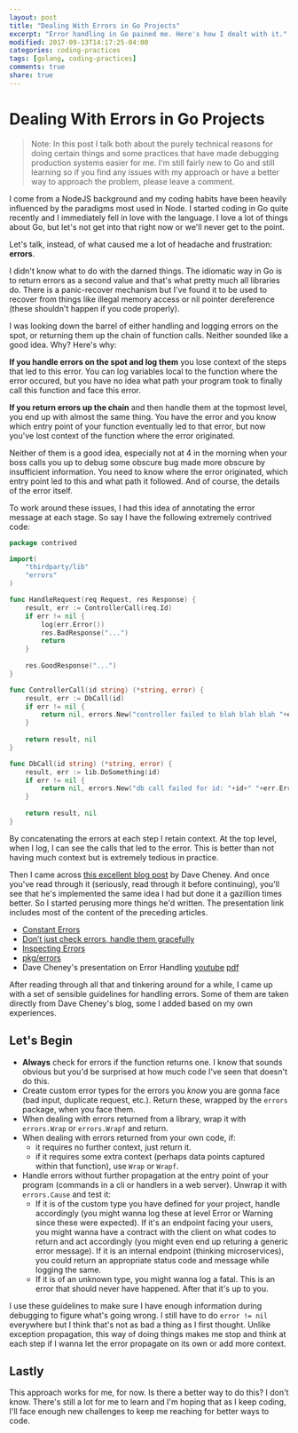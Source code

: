 ```yaml
---
layout: post
title: "Dealing With Errors in Go Projects"
excerpt: "Error handling in Go pained me. Here's how I dealt with it."
modified: 2017-09-13T14:17:25-04:00
categories: coding-practices
tags: [golang, coding-practices]
comments: true
share: true
---
```


# Dealing With Errors in Go Projects

> Note: In this post I talk both about the purely technical reasons for doing certain things and some practices that have made debugging production systems easier for me. I'm still fairly new to Go and still learning so if you find any issues with my approach or have a better way to approach the problem, please leave a comment.

I come from a NodeJS background and my coding habits have been heavily influenced by the paradigms most used in Node. I started coding in Go quite recently and I immediately fell in love with the language. I love a lot of things about Go, but let's not get into that right now or we'll never get to the point.

Let's talk, instead, of what caused me a lot of headache and frustration: **errors**. 

I didn't know what to do with the darned things. The idiomatic way in Go is to return errors as a second value and that's what pretty much all libraries do. There is a panic-recover mechanism but I've found it to be used to recover from things like illegal memory access or nil pointer dereference (these shouldn't happen if you code properly).

I was looking down the barrel of either handling and logging errors on the spot, or returning them up the chain of function calls. Neither sounded like a good idea. Why? Here's why:

**If you handle errors on the spot and log them** you lose context of the steps that led to this error. You can log variables local to the function where the error occured, but you have no idea what path your program took to finally call this function and face this error.

**If you return errors up the chain** and then handle them at the topmost level, you end up with almost the same thing. You have the error and you know which entry point of your function eventually led to that error, but now you've lost context of the function where the error originated.

Neither of them is a good idea, especially not at 4 in the morning when your boss calls you up to debug some obscure bug made more obscure by insufficient information. You need to know where the error originated, which entry point led to this and what path it followed. And of course, the details of the error itself.

To work around these issues, I had this idea of annotating the error message at each stage. So say I have the following extremely contrived code:

```go
package contrived

import(
    "thirdparty/lib"
    "errors"
)

func HandleRequest(req Request, res Response) {
    result, err := ControllerCall(req.Id)
    if err != nil {
        log(err.Error())
        res.BadResponse("...")
        return
    }
    
    res.GoodResponse("...")
}

func ControllerCall(id string) (*string, error) {
    result, err := DbCall(id)
    if err != nil {
        return nil, errors.New("controller failed to blah blah blah "+err.Error())
    }
    
    return result, nil
}

func DbCall(id string) (*string, error) {
    result, err := lib.DoSomething(id)
    if err != nil {
        return nil, errors.New("db call failed for id: "+id+" "+err.Error())
    }
    
    return result, nil
}
```

By concatenating the errors at each step I retain context. At the top level, when I log, I can see the calls that led to the error. This is better than not having much context but is extremely tedious in practice.

Then I came across [this excellent blog post](https://dave.cheney.net/2016/06/12/stack-traces-and-the-errors-package) by Dave Cheney. And once you've read through it (seriously, read through it before continuing), you'll see that he's implemented the same idea I had but done it a gazillion times better. So I started perusing more things he'd written. The presentation link includes most of the content of the preceding articles.

- [Constant Errors](https://dave.cheney.net/2016/04/07/constant-errors)
- [Don’t just check errors, handle them gracefully](https://dave.cheney.net/2016/04/27/dont-just-check-errors-handle-them-gracefully)
- [Inspecting Errors](https://dave.cheney.net/2014/12/24/inspecting-errors)
- [pkg/errors](https://godoc.org/github.com/pkg/errors)
- Dave Cheney's presentation on Error Handling [youtube](https://www.youtube.com/watch?v=lsBF58Q-DnY) [pdf](https://dave.cheney.net/paste/gocon-spring-2016.pdf)

After reading through all that and tinkering around for a while, I came up with a set of sensible guidelines for handling errors. Some of them are taken directly from Dave Cheney's blog, some I added based on my own experiences.

## Let's Begin

- **Always** check for errors if the function returns one. I know that sounds obvious but you'd be surprised at how much code I've seen that doesn't do this.
- Create custom error types for the errors you _know_ you are gonna face (bad input, duplicate request, etc.). Return these, wrapped by the `errors` package, when you face them.
- When dealing with errors returned from a library, wrap it with `errors.Wrap` or `errors.Wrapf` and return.
- When dealing with errors returned from your own code, if:
  - it requires no further context, just return it.
  - if it requires some extra context (perhaps data points captured within that function), use `Wrap` or `Wrapf`.
- Handle errors without further propagation at the entry point of your program (commands in a cli or handlers in a web server). Unwrap it with `errors.Cause` and test it:
  -  If it is of the custom type you have defined for your project, handle accordingly (you might wanna log these at level Error or Warning since these were expected). If it's an endpoint facing your users, you might wanna have a contract with the client on what codes to return and act accordingly (you might even end up returing a generic error message). If it is an internal endpoint (thinking microservices), you could return an appropriate status code and message while logging the same.
  -  If it is of an unknown type, you might wanna log a fatal. This is an error that should never have happened. After that it's up to you.

I use these guidelines to make sure I have enough information during debugging to figure what's going wrong. I still have to do `error != nil` everywhere but I think that's not as bad a thing as I first thought. Unlike exception propagation, this way of doing things makes me stop and think at each step if I wanna let the error propagate on its own or add more context.

## Lastly

This approach works for me, for now. Is there a better way to do this? I don't know. There's still a lot for me to learn and I'm hoping that as I keep coding, I'll face enough new challenges to keep me reaching for better ways to code.

